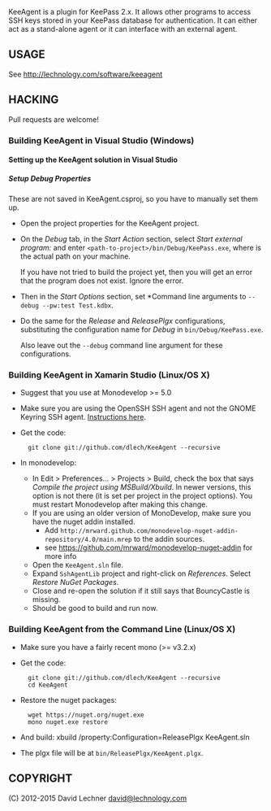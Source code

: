 KeeAgent is a plugin for KeePass 2.x. It allows other programs to access SSH
keys stored in your KeePass database for authentication. It can either act as a
stand-alone agent or it can interface with an external agent.


USAGE
-----
See http://lechnology.com/software/keeagent

HACKING
-------

Pull requests are welcome!

### Building KeeAgent in Visual Studio (Windows)

#### Setting up the KeeAgent solution in Visual Studio

##### Setup Debug Properties

These are not saved in KeeAgent.csproj, so you have to manually set them up.
* Open the project properties for the KeeAgent project.
* On the *Debug* tab, in the *Start Action* section, select *Start external program:* and enter `<path-to-project>/bin/Debug/KeePass.exe`, where *<path-to-project>* is the actual path on your machine.

   If you have not tried to build the project yet, then you will get an error that the program does not exist. Ignore the error.
* Then in the *Start Options* section, set *Command line arguments to `--debug --pw:test Test.kdbx`.
* Do the same for the *Release* and *ReleasePlgx* configurations, substituting the configuration name for *Debug* in `bin/Debug/KeePass.exe`.

    Also leave out the `--debug` command line argument for these configurations.

### Building KeeAgent in Xamarin Studio (Linux/OS X)

* Suggest that you use at Monodevelop >= 5.0
* Make sure you are using the OpenSSH SSH agent and not the GNOME Keyring SSH agent. [Instructions here](http://lechnology.com/software/keeagent/installation/#disable-ssh-component-of-gnome-keyring).

* Get the code:

        git clone git://github.com/dlech/KeeAgent --recursive

* In monodevelop:
    * In Edit > Preferences... > Projects > Build, check the box that says *Compile the project using MSBuild/Xbuild*. In newer versions, this option is not there (it is set per project in the project options). You must restart Monodevelop after making this change.
    * If you are using an older version of MonoDevelop, make sure you have the nuget addin installed.
        * Add `http://mrward.github.com/monodevelop-nuget-addin-repository/4.0/main.mrep` to the addin sources.
        * see https://github.com/mrward/monodevelop-nuget-addin for more info
    * Open the `KeeAgent.sln` file.
    * Expand `SshAgentLib` project and right-click on *References*. Select *Restore NuGet Packages*.
    * Close and re-open the solution if it still says that BouncyCastle is missing.
    * Should be good to build and run now.

### Building KeeAgent from the Command Line (Linux/OS X)

* Make sure you have a fairly recent mono (>= v3.2.x)

* Get the code:

        git clone git://github.com/dlech/KeeAgent --recursive
        cd KeeAgent

* Restore the nuget packages:

        wget https://nuget.org/nuget.exe
        mono nuget.exe restore

* And build:
        xbuild /property:Configuration=ReleasePlgx KeeAgent.sln

* The plgx file will be at `bin/ReleasePlgx/KeeAgent.plgx`.

COPYRIGHT
---------
(C) 2012-2015 David Lechner <david@lechnology.com>

